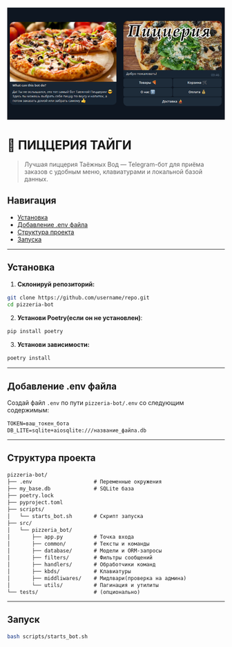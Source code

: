 ![Пиццерия Тайги](https://github.com/SwairIt/Pizzeria-Bot/blob/main/assets/banner.png)

# 🍕 ПИЦЦЕРИЯ ТАЙГИ

> Лучшая пиццерия Таёжных Вод — Telegram-бот для приёма заказов с удобным меню, клавиатурами и локальной базой данных.

## Навигация

- [Установка](#-установка)
- [Добавление .env файла](#️-добавление-env-файла)
- [Структура проекта](#-структура-проекта)
- [Запуска](#️-запуск)

---

## Установка

1. **Склонируй репозиторий:**
```bash
git clone https://github.com/username/repo.git
cd pizzeria-bot
```

2. **Установи Poetry(если он не установлен)**:
```bash
pip install poetry
```

3. **Установи зависимости:**
```bash
poetry install
```

---

## Добавление .env файла

Создай файл `.env` по пути `pizzeria-bot/.env` со следующим содержимым:

```env
TOKEN=ваш_токен_бота
DB_LITE=sqlite+aiosqlite:///название_файла.db
```

---

## Структура проекта

```
pizzeria-bot/
├── .env                    # Переменные окружения
├── my_base.db              # SQLite база
├── poetry.lock
├── pyproject.toml
├── scripts/
│   └── starts_bot.sh       # Скрипт запуска
├── src/
│   └── pizzeria_bot/
│       ├── app.py          # Точка входа
│       ├── common/         # Тексты и команды
│       ├── database/       # Модели и ORM-запросы
│       ├── filters/        # Фильтры сообщений
│       ├── handlers/       # Обработчики команд
│       ├── kbds/           # Клавиатуры
│       ├── middliwares/    # Мидлвари(проверка на админа)
│       └── utils/          # Пагинация и утилиты
└── tests/                  # (опционально)
```

---

## Запуск

```bash
bash scripts/starts_bot.sh
```
